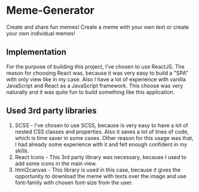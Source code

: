 # Meme-Generator

Create and share fun memes! Create a meme with your own text or create your own individual memes!

## Implementation

For the purpose of building this project, I've chosen to use ReactJS. The reason for choosing React was, because it was very easy to build a "SPA" with only view like in my case. Also I have a lot of experience with vanilla JavaScript and React as a JavaScript framework. This choose was very naturally and it was quite fun to build something like this application.

## Used 3rd party libraries

  1. SCSS - I've chosen to use SCSS, because is very easy to have a lot of nested CSS classes and properties. Also it saves a lot of lines of code, which is time saver     in some cases. Other reason for this usage was that, I had already some experience with it and felt enough confident in my skills.
  2. React Icons - This 3rd party library was necessary, because I used to add some icons in the main view.
  3. html2canvas - This library is used in this case, because it gives the opportunity to download the meme with texts over the image and use font-family with chosen       font-size from the user.
